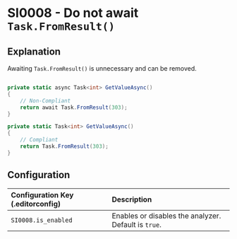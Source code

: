 # SI0008 - Do not await `Task.FromResult()`

## Explanation

Awaiting `Task.FromResult()` is unnecessary and can be removed.

````csharp

private static async Task<int> GetValueAsync()
{
    // Non-Compliant
    return await Task.FromResult(303);
}

private static Task<int> GetValueAsync()
{
    // Compliant
    return Task.FromResult(303);
}
````

## Configuration

| Configuration Key (.editorconfig) | Description                                          |
|:----------------------------------|:-----------------------------------------------------|
| `SI0008.is_enabled`               | Enables or disables the analyzer. Default is `true`. |
